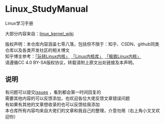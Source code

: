 # Linux_StudyManual
Linux学习手册

大部分内容来自：[linux_kernel_wiki](https://github.com/0voice/linux_kernel_wiki)

版权声明：本仓库内容涵盖七零八落，包括但不限于：知乎、CSDN、github同类仓库以及各类开发社区的相关博文  
知乎博主参考：[「玩转Linux内核」](https://www.zhihu.com/people/gang-hao-xin-dong-23) [「Linux内核库」](https://www.zhihu.com/people/cheng-xu-yuan-mian-shi-zhi-nan) [「极致Linux内核」](https://www.zhihu.com/people/linuxwang-xian-sheng)  
请遵循CC 4.0 BY-SA版权协议，转载请附上原文出处链接及本声明。

## 说明
有问题可以提交[issues](https://github.com/mayjack0312/Linux_StudyManual/issues) ，看到都会第一时间回复的  
需要其他内容的可以反馈添加，也欢迎各位大佬反馈文章错误问题  
有如果有其他的文章想收录的也可以反馈给我添加  
本仓库所有内容均来自大佬们的文章和我自己的整理，介意勿用（右上角小叉叉欢迎你）  
